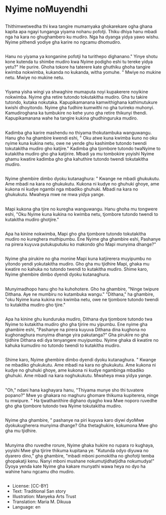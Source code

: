 # Nyime noMuyendhi

##
Thithimwetwedha thi kwa tangire mumamyaka ghokarekare ogha ghana kapita apa ngayi tunganga yiyama nohanu pofotji. Thiku dhiya hanu mbadi nga ha kara no ghughambero ku mudiro. Nga ha dyanga yidya yawo wishu. Nyime pithendi yodiye gha karire no ngcamu dhomudiro.

##
Hanu no yiyama ya konganine pofotji ha turithepo dighanano." Yinye shotu kone kutenda tu shimbe mudiro kwa Nyime podigho eshi tu tereke yidya yetu?" He purire. Ghoha tokore ha taterere kate ghuthiku ghoha tangire kwimba nokwimba, kukanda no kukanda, witha yomuhe. " Mwiye no mukine netu. Mwiye no mukine netu.

##
Yiyama yisha wingi ya shwaghire mumaputa noyi kupakerere noyikine nokwimba. Nyime gha retire tutondo tokutakitha mudiro. Gha tu takire tutondo, kutaka nokutaka. Kapupikamanana kamwithighana kathimutukure kwishi dhoyitondo. Nyime gha fudhire kumwithi no gha turireko muhonyi. Kamudiroghana ka tumbukire no kehe yuno gha retire thikunyi thendi. Kapupikamanana wahe ha tangire kukina ghudhinguruka mudiro.

##
Kadimba gha karire mashendu no thiyama thokutambuka wanguwangu. Hanu gho ha ghambire kwendi eshi, " Oku atwe kuna kwimba kuno no oku nyime kuna kukina netu, owe ne yende ghu kashimbe tutondo twendi tokutakitha mudiro gho katjire." Kadimba gha tjombore tutondo twaNyime to kutakitha mudiro gho gha katjirire. Mbadi ya mu tombokire yoyishi Nyime ghamu kwatire kadimba gho gha kahuthire tutondo twendi tokutakitha mudiro.

##
Nyime ghembire dimbo dyoku kutanaghura: " Kwange ne mbadi ghukukutu. Ame mbadi na kara no ghukukutu. Kukona ni kudye no ghuhuki ghoye, ame kukona ni kudye ngambi nga mbadiko ghuhuki. Mbadi na kara no ghukukutu. Mwaheya mwe ne mwa yidya yange.

##
Mapi kukona gha tjire no kuregha wanguwangu. Hanu ghoha mu tongwere eshi, "Oku Nyime kuna kukina no kwimba netu, tjombore tutondo twendi to kutakitha mudiro ghotjire."

##
Apa ha kinine nokwimba, Mapi gho gha tjombore tutondo tokutakitha mudiro no kureghera muthipumbu. Ene Nyime gha ghambire eshi, Pashanye na pirera kuyuva putukuputuku ko makondo gho Mapi munyima dhange?"

##
Nyime gha pirukire no gha monine Mapi kuna katjirerera muyipumbu no yitondo yendi yokutakitha mudiro. Gho gha mu tjidhire Mapi, ghaka mu kwatire no kahuka no tutondo twendi to kutakitha mudiro. Shime karo, Nyime ghembire dimbo dyendi dyoku kutanaghura.

##
Munyimadhopo hanu gho ha kuhohotere. Gho ha ghambire, "Ninge twipure Dithana. Aye ne mumbiru no kutambuka wangu." "Dithana," ha ghambire, "oku Nyime kuna kukina mo kwimba netu, owe ne tjombore tutondo twendi to kutakitha mudiro gho tjire."

##
Apa ha kinine ghu kunduruka mudiro, Dithana dya tjombore tutondo twa Nyime to kutakitha mudiro gho gha tjirire mu yipumbu. Ene nyime gha ghambire eshi, "Pashanye na pirera kuyuva Dithana dina kughona no kughonaghura munyima dhange yira pakutanga?" Gha pirukire no gha tjidhire Dithana edi dya tenyangere muyipumbu. Nyime ghaka di kwatire no kahuka kumudiro no tutondo twendi to kutakitha mudiro.

##
Shime karo, Nyime ghembire dimbo dyendi dyoku kutanaghura. " Kwange ne mbadiko ghukukutu. Ame mbadi na kara no ghukukutu. Ame kukona ni kudye no ghuhuki ghoye, ame kukona ni kudye ngambinga mbadiko ghuhuki. Ame mbadi na kara noghukukutu. Mwaheya mwa yidya yange.

##
"Oh," ndani hana kaghayara hanu, "Thiyama munye sho thi tuvatere popano?" Mwe yo ghakara no maghuru ghomare thikuma kupiterera, ninge tu mwipure. " Ha tjwathanithire dighano dyagho kwa Mwe noporo ruvedhe gho gha tjombore tutondo twa Nyime tokutakitha mudiro.

##
Nyime gha ghambire, " pashanye na piri kuyuva karo diywi dyoMwe dyokukugherera munyima dhange? Gha thetaghukire, kokumona Mwe gho gha mu tjidhire.

##
Munyima dho ruvedhe rorure, Nyime ghaka hukire no rupara ro kughaya, yoyishi Mwe gha tjirire thikuma kupitana ye. "Kutunda odyo diyuwa no dyarero dino," gha ghambire, "mbadi mboni pomokitha no ghofotji temba ghopakatji kenu. Ñanyi mboni mushane nokumutjidhatjidha nokumudya!" Dyoya yenda kate Nyime gha kakare munyathi wawa heya no dyo ha wahine hanu ngcamu dho mudiro.

##
* License: [CC-BY]
* Text: Traditional San story
* Illustration: Manyeka Arts Trust
* Translation: Maria M. Dikuua
* Language: en
